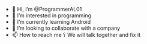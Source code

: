 - 👋 Hi, I’m @ProgrammerAL01
- 👀 I’m interested in programming
- 🌱 I’m currently learning Android
- 💞️ I’m looking to collaborate with a company
- 📫 How to reach me ؟ We will talk together and fix it

<!---
ProgrammerAL01/ProgrammerAL01 is a ✨ special ✨ repository because its `README.md` (this file) appears on your GitHub profile.
You can click the Preview link to take a look at your changes.
--->
